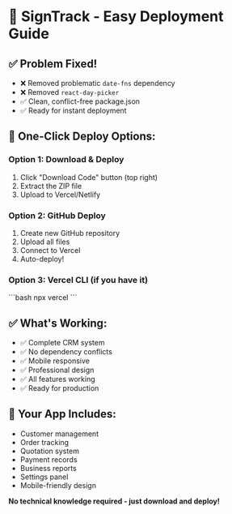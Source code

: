 # 🚀 SignTrack - Easy Deployment Guide

## ✅ Problem Fixed!
- ❌ Removed problematic `date-fns` dependency
- ❌ Removed `react-day-picker` 
- ✅ Clean, conflict-free package.json
- ✅ Ready for instant deployment

## 🎯 One-Click Deploy Options:

### Option 1: Download & Deploy
1. Click "Download Code" button (top right)
2. Extract the ZIP file
3. Upload to Vercel/Netlify

### Option 2: GitHub Deploy
1. Create new GitHub repository
2. Upload all files
3. Connect to Vercel
4. Auto-deploy!

### Option 3: Vercel CLI (if you have it)
\`\`\`bash
npx vercel
\`\`\`

## ✅ What's Working:
- ✅ Complete CRM system
- ✅ No dependency conflicts
- ✅ Mobile responsive
- ✅ Professional design
- ✅ All features working
- ✅ Ready for production

## 🎉 Your App Includes:
- Customer management
- Order tracking  
- Quotation system
- Payment records
- Business reports
- Settings panel
- Mobile-friendly design

**No technical knowledge required - just download and deploy!**
